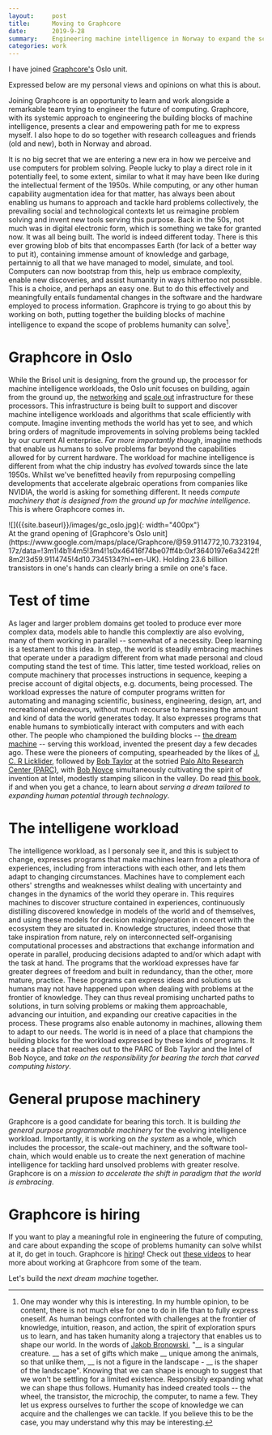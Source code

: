 ```yaml
---
layout:     post
title:      Moving to Graphcore
date:       2019-9-28
summary:    Engineering machine intelligence in Norway to expand the scope of problems humanity can solve.
categories: work
---
```


I have joined [Graphcore's](https://www.graphcore.ai) Oslo unit. 

Expressed below are my personal views and opinions on what this is about.

Joining Graphcore is an opportunity to learn and work alongside a remarkable team trying to engineer the future of computing. Graphcore, with its systemic approach to engineering the building blocks of machine intelligence, presents a clear and empowering path for me to express myself. I also hope to do so together with research colleagues and friends (old and new), both in Norway and abroad. 

It is no big secret that we are entering a new era in how we perceive and use computers for problem solving. People lucky to play a direct role in it potentially feel, to some extent, similar to what it may have been like during the intellectual ferment of the 1950s. While computing, or any other human capability augmentation idea for that matter, has always been about enabling us humans to approach and tackle hard problems collectively, the prevailing social and technological contexts let us reimagine problem solving and invent new tools serving this purpose. Back in the 50s, not much was in digital electronic form, which is something we take for granted now. It was all being built. The world is indeed different today. There is this ever growing blob of bits that encompasses Earth (for lack of a better way to put it), containing immense amount of knowledge and garbage, pertainnig to all that we have managed to model, simulate, and tool. Computers can now bootstrap from this, help us embrace complexity, enable new discoveries, and assist humanity in ways hithertoo not possible. This is a choice, and perhaps an easy one. But to do this effectively and meaningfully entails fundamental changes in the software and the hardware employed to process information. Graphcore is trying to go about this by working on both, putting together the building blocks of machine intelligence to expand the scope of problems humanity can solve[^1].   

# Graphcore in Oslo

While the Brisol unit is designing, from the ground up, the processor for machine intelligence workloads, the Oslo unit focuses on building, again from the ground up, the [networking](https://www.graphcore.ai/posts/networking-that-supports-the-future-of-computing) and [scale out](https://www.graphcore.ai/posts/introducing-the-graphcore-rackscale-ipu-pod) infrastructure for these processors. This infrastructure is being built to support and discover machine intelligence workloads and algorithms that scale efficiently with compute. Imagine inventing methods the world has yet to see, and which bring orders of magnitude improvements in solving problems being tackled by our current AI enterprise. *Far more importantly though*, imagine methods that enable us humans to solve problems far beyond the capabilities allowed for by current hardware. The workload for machine intelligence is different from what the chip industry has *evolved* towards since the late 1950s. Whilst we've benefitted heavily from repurposing compelling developments that accelerate algebraic operations from companies like NVIDIA, the world is asking for something different. It needs *compute machinery that is designed from the ground up for machine intelligence*. This is where Graphcore comes in.

<div class="img_container">
![]({{site.baseurl}}/images/gc_oslo.jpg){: width="400px"}<br>
At the grand opening of [Graphcore's Oslo unit](https://www.google.com/maps/place/Graphcore/@59.9114772,10.7323194,17z/data=!3m1!4b1!4m5!3m4!1s0x46416f74be07ff4b:0xf3640197e6a3422f!8m2!3d59.9114745!4d10.7345134?hl=en-UK). Holding 23.6 billion transistors in one's hands can clearly bring a smile on one's face.
</div>

# Test of time

As lager and larger problem domains get tooled to produce ever more complex data, models able to handle this complextiy are also evolving, many of them working in parallel -- somewhat of a necessity. Deep learning is a testament to this idea. In step, the world is steadily embracing machines that operate under a paradigm different from what made personal and cloud computing stand the test of time. This latter, time tested workload, relies on compute machinery that processes instructions in sequence, keeping a precise account of digital objects, e.g. documents, being processed. The workload expresses the nature of computer programs written for automating and managing scientific, business, engineering, design, art, and recreational endeavours, without much recourse to harnessing the amount and kind of data the world generates today. It also expresses programs that enable humans to symbiotically interact with computers and with each other. The people who championed the building blocks -- [the dream machine](https://www.goodreads.com/book/show/722412.The_Dream_Machine) -- serving this workload, invented the present day a few decades ago. These were the pioneers of computing, spearheaded by the likes of [J. C. R Licklider](https://en.wikipedia.org/wiki/J._C._R._Licklider), followed by [Bob Taylor](https://en.wikipedia.org/wiki/Robert_Taylor_(computer_scientist)) at the sotried [Palo Alto Research Center (PARC)](https://en.wikipedia.org/wiki/PARC_(company)), with [Bob Noyce](https://en.wikipedia.org/wiki/Robert_Noyce) simultaneously cultivating the spirit of invention at Intel, modestly stamping silicon in the valley. Do read [this book](https://www.goodreads.com/book/show/722412.The_Dream_Machine), if and when you get a chance, to learn about *serving a dream tailored to expanding human potential through technology*.

# The intelligene workload

The intelligence workload, as I personaly see it, and this is subject to change, expresses programs that make machines learn from a pleathora of experiences, including from interactions with each other, and lets them adapt to changing circumstances. Machines have to complement each others' strengths and weaknesses whilst dealing with uncertainty and changes in the dynamics of the world they operare in. This requires machines to discover structure contained in experiences, continuously distilling discovered knowledge in models of the world and of themselves, and using these models for decision making/operation in concert with the ecosystem they are situated in. Knowledge structures, indeed those that take inspiration from nature, rely on interconnected self-organising computational processes and abstractions that exchange information and operate in parallel, producing decisions adapted to and/or which adapt with the task at hand. The programs that the workload expresses have far greater degrees of freedom and built in redundancy, than the other, more mature, practice. These programs can express ideas and solutions us humans may not have happened upon when dealing with problems at the frontier of knowledge. They can thus reveal promising uncharted paths to solutions, in turn solving problems or making them approachable, advancing our intuition, and expanding our creative capacities in the process. These programs also enable autonomy in machines, allowing them to adapt to our needs. The world is in need of a place that champions the building blocks for the workload expressed by these kinds of programs. It needs a place that reaches out to the PARC of Bob Taylor and the Intel of Bob Noyce, and *take on the responsibility for bearing the torch that carved computing history*.

# General prupose machinery

Graphcore is a good candidate for bearing this torch. It is building *the general purpose programmable machinery* for the evolving intelligence workload. Importantly, it is working on *the system* as a whole, which includes the processor, the scale-out machinery, and the software tool-chain, which would enable us to create the next generation of machine intelligence for tackling hard unsolved problems with greater resolve. Graphcore is on a *mission to accelerate the shift in paradigm that the world is embracing*. 

# Graphcore is hiring

If you want to play a meaningful role in engineering the future of computing, and care about expanding the scope of problems humanity can solve whilst at it, do get in touch. Graphcore is [hiring](https://www.graphcore.ai/careers)! Check out [these videos](https://www.youtube.com/playlist?list=PL62K66g8gQNVXtMcEinF92OSenLEjFIOH) to hear more about working at Graphcore from some of the team.

Let's build the *next dream machine* together.

[^1]: One may wonder why this is interesting. In my humble opinion, to be content, there is not much else for one to do in life than to fully express oneself. As human beings confronted with challenges at the frontier of knowledge, intuition, reason, and action, the spirit of exploration spurs us to learn, and has taken humanity along a trajectory that enables us to shape our world. In the words of [Jakob Bronowski](https://en.wikipedia.org/wiki/Jacob_Bronowski), "__ is a singular creature. __ has a set of gifts which make __ unique among the animals, so that unlike them, __ is not a figure in the landscape - __ is the shaper of the landscape". Knowing that we can shape is enough to suggest that we won't be settling for a limited existence. Responsibly expanding what we can shape thus follows. Humanity has indeed created tools -- the wheel, the transistor, the microchip, the computer, to name a few. They let us express ourselves to further the scope of knowledge we can acquire and the challenges we can tackle. If you believe this to be the case, you may understand why this may be interesting.